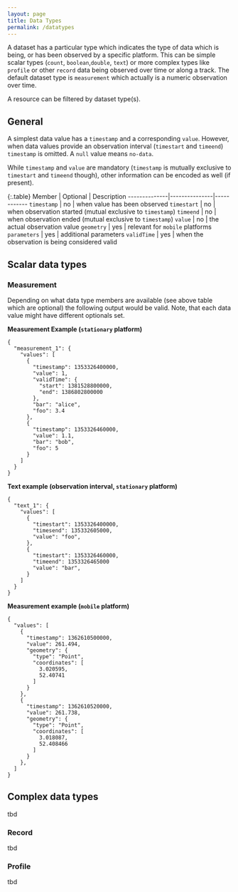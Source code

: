 ```yaml
---
layout: page
title: Data Types
permalink: /datatypes
---
```


A dataset has a particular type which indicates the type of data
which is being, or has been observed by a specific platform. This 
can be simple scalar types (`count`, `boolean`,`double`, `text`)
or more complex types like `profile` or other `record` data being
observed over time or along a track. The default dataset type is 
`measurement` which actually is a numeric observation over time.

A resource can be filtered by dataset type(s).

## General
A simplest data value has a `timestamp` and a corresponding `value`.
However, when data values provide an observation interval (`timestart`
and `timeend`) `timestamp` is omitted.
A `null` value means `no-data`. 

While `timestamp` and `value` are mandatory (`timestamp` is mutually 
exclusive to `timestart` and `timeend` though), other information can
be encoded as well (if present).

{:.table}
Member        | Optional      | Description
--------------|---------------|------------
`timestamp`   | no            | when value has been observed
`timestart`   | no            | when observation started (mutual exclusive to `timestamp`)
`timeend`     | no            | when observation ended (mutual exclusive to `timestamp`)
`value`       | no            | the actual observation value
`geometry`    | yes           | relevant for `mobile` platforms
`parameters`  | yes           | additional parameters
`validTime`   | yes           | when the observation is being considered valid

## Scalar data types

### Measurement
Depending on what data type members are available (see above table which are 
optional) the following output would be valid. Note, that each data value might
have different optionals set.

**Measurement Example (`stationary` platform)**
```
{
  "measurement_1": {
    "values": [
      {
        "timestamp": 1353326400000,
        "value": 1,
        "validTime": {
          "start": 1381528800000,
          "end": 1386802800000
        },
        "bar": "alice",
        "foo": 3.4
      },
      {
        "timestamp": 1353326460000,
        "value": 1.1,
        "bar": "bob",
        "foo": 5
      }
    ]
  }
}
```

**Text example (observation interval, `stationary` platform)**
```
{
  "text_1": {
    "values": [
      {
        "timestart": 1353326400000,
        "timesend": 135332605000,
        "value": "foo",
      },
      {
        "timestart": 1353326460000,
        "timeend": 1353326465000
        "value": "bar",
      }
    ]
  }
}
```

**Measurement example (`mobile` platform)**
```
{
  "values": [
    {
      "timestamp": 1362610500000,
      "value": 261.494,
      "geometry": {
        "type": "Point",
        "coordinates": [
          3.020595,
          52.40741
        ]
      }
    },
    {
      "timestamp": 1362610520000,
      "value": 261.738,
      "geometry": {
        "type": "Point",
        "coordinates": [
          3.018087,
          52.408466
        ]
      }
    },
  ]
}
```
  

## Complex data types
tbd

### Record
tbd

### Profile
tbd
